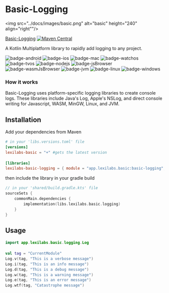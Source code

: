 # Basic-Logging
<img src="../docs/images/basic.png" alt="basic" height="240" align="right""/> 

[Basic-Logging](#basic-logging) [![Maven Central](https://img.shields.io/maven-central/v/app.lexilabs.basic/basic-logging?color=blue)](https://central.sonatype.com/artifact/app.lexilabs.basic/basic-logging)

A Kotlin Multiplatform library to rapidly add logging to any project.

![badge-android](http://img.shields.io/badge/android-fully_supported-green.svg?style=flat)
![badge-ios](http://img.shields.io/badge/ios-fully_supported-green.svg?style=flat)
![badge-mac](http://img.shields.io/badge/macos-fully_supported-green.svg?style=flat)
![badge-watchos](http://img.shields.io/badge/watchos-fully_supported-green.svg?style=flat)
![badge-tvos](http://img.shields.io/badge/tvos-fully_supported-green.svg?style=flat)
![badge-nodejs](https://img.shields.io/badge/jsNode-fully_supported-green.svg?style=flat)
![badge-jsBrowser](https://img.shields.io/badge/jsBrowser-fully_supported-green.svg?style=flat)
![badge-wasmJsBrowser](https://img.shields.io/badge/wasmJsBrowser-fully_supported-green.svg?style=flat)
![badge-jvm](http://img.shields.io/badge/jvm-fully_supported-green.svg?style=flat)
![badge-linux](http://img.shields.io/badge/linux-fully_supported-green.svg?style=flat)
![badge-windows](http://img.shields.io/badge/windows-fully_supported-green.svg?style=flat)

### How it works
Basic-Logging uses platform-specific logging libraries to create console logs.
These libraries include Java's Log, Apple's NSLog, and direct console writing for Javascript, WASM, MinGW, Linux, and JVM.

## Installation
Add your dependencies from Maven
```toml
# in your 'libs.versions.toml' file
[versions]
lexilabs-basic = "+" #gets the latest version

[libraries]
lexilabs-basic-logging = { module = "app.lexilabs.basic:basic-logging", version.ref = "lexilabs-basic"}
```
then include the library in your gradle build
```kotlin
// in your 'shared/build.gradle.kts' file
sourceSets {
    commonMain.dependencies {
        implementation(libs.lexilabs.basic.logging)
    }
}
```

## Usage

```kotlin
import app.lexilabs.basic.logging.Log

val tag = "CurrentModule"
Log.v(tag, "This is a verbose message")
Log.i(tag, "This is an info message")
Log.d(tag, "This is a debug message")
Log.w(tag, "This is a warning message")
Log.e(tag, "This is an error message") 
Log.wtf(tag, "Catastrophe message")
```